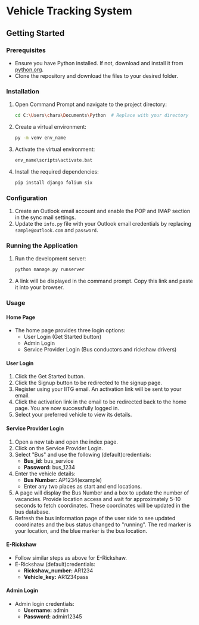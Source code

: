 
# Vehicle Tracking System

## Getting Started

### Prerequisites

- Ensure you have Python installed. If not, download and install it from [python.org](https://www.python.org/).
- Clone the repository and download the files to your desired folder.

### Installation

1. Open Command Prompt and navigate to the project directory:
    ```bash
    cd C:\Users\chara\Documents\Python  # Replace with your directory
    ```
2. Create a virtual environment:
    ```bash
    py -m venv env_name
    ```
3. Activate the virtual environment:
    ```bash
    env_name\scripts\activate.bat
    ```
4. Install the required dependencies:
    ```bash
    pip install django folium six
    ```

### Configuration

1. Create an Outlook email account and enable the POP and IMAP section in the sync mail settings.
2. Update the `info.py` file with your Outlook email credentials by replacing `sample@outlook.com` and `password`.

### Running the Application

1. Run the development server:
    ```bash
    python manage.py runserver
    ```
2. A link will be displayed in the command prompt. Copy this link and paste it into your browser.

### Usage

#### Home Page

- The home page provides three login options:
  - User Login (Get Started button)
  - Admin Login
  - Service Provider Login (Bus conductors and rickshaw drivers)

#### User Login

1. Click the Get Started button.
2. Click the Signup button to be redirected to the signup page.
3. Register using your IITG email. An activation link will be sent to your email.
4. Click the activation link in the email to be redirected back to the home page. You are now successfully logged in.
5. Select your preferred vehicle to view its details.

#### Service Provider Login

1. Open a new tab and open the index page.
2. Click on the Service Provider Login.
3. Select "Bus" and use the following (default)credentials:
    - **Bus_id:** bus_service
    - **Password:** bus_1234
4. Enter the vehicle details:
    - **Bus Number:** AP1234(example)
    - Enter any two places as start and end locations.
6. A page will display the Bus Number and a box to update the number of vacancies. Provide location access and wait for approximately 5-10 seconds to fetch coordinates. These coordinates will be updated in the bus database.
7. Refresh the bus information page of the user side to see updated coordinates and the bus status changed to "running". The red marker is your location, and the blue marker is the bus location.

#### E-Rickshaw

- Follow similar steps as above for E-Rickshaw.
- E-Rickshaw (default)credentials:
    - **Rickshaw_number:** AR1234
    - **Vehicle_key:** AR1234pass

#### Admin Login

- Admin login credentials:
    - **Username:** admin
    - **Password:** admin12345
